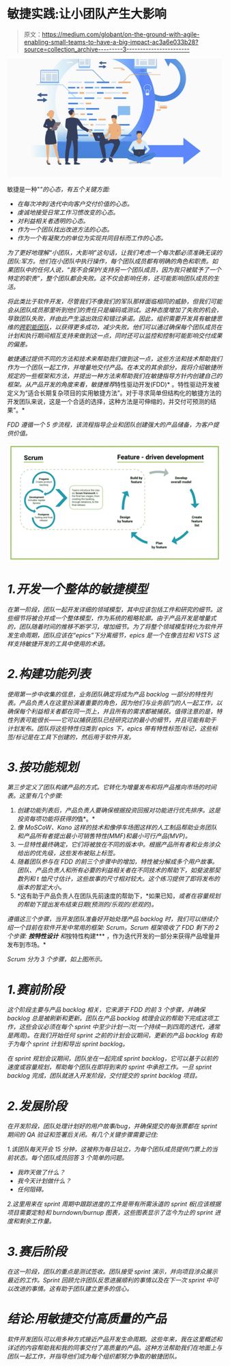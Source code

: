 # 敏捷实践:让小团队产生大影响

> 原文：<https://medium.com/globant/on-the-ground-with-agile-enabling-small-teams-to-have-a-big-impact-ac3a6e033b28?source=collection_archive---------3----------------------->

![](img/91dc22cb397a78a30cc94cc12119f845.png)

敏捷是一种"*"的心态，有五个关键方面:*

*   *在每次冲刺/迭代中向客户交付价值的心态。*
*   *虔诚地接受日常工作习惯改变的心态。*
*   *对利益相关者透明的心态。*
*   *作为一个团队找出改进方法的心态。*
*   *作为一个有凝聚力的单位为实现共同目标而工作的心态。*

*为了更好地理解“*小团队，大影响*”这句话，让我们考虑一个每次都必须准确无误的团队:军方。他们在小团队中执行操作，每个团队成员都有明确的角色和职责。如果团队中的任何人说，“我不会保护/支持另一个团队成员，因为我只被赋予了一个特定的职责”，整个团队都会失败。这不仅会影响任务，还可能影响团队成员的生活。*

*将此类比于软件开发，尽管我们不像我们的军队那样面临相同的威胁，但我们可能会从团队成员那里听到他们的责任只是编码或测试。这种态度增加了失败的机会，导致团队失败，并由此产生溢出效应和错过承诺。因此，组织需要开发具有敏捷思维的[跨职能团队](https://www.globant.com/our-services/agile-pods)，以获得更多成功，减少失败。他们可以通过确保每个团队成员在计划和执行期间相互支持来做到这一点，同时还可以监控和控制可能影响交付成果的偏差。*

*敏捷通过提供不同的方法和技术来帮助我们做到这一点，这些方法和技术帮助我们作为一个团队一起工作，并增量地交付产品。在本文的其余部分，我将介绍敏捷所规定的一些框架和方法，并提出一种方法来帮助我们在敏捷指导方针内创建自己的框架。从产品开发的角度来看，敏捷推荐*特性驱动开发(FDD)* 。特性驱动开发被定义为“适合长期复杂项目的实用敏捷方法”。对于寻求简单但结构化的敏捷方法的开发团队来说，这是一个合适的选择，这种方法是可伸缩的，并交付可预测的结果”。*

*FDD 遵循一个 5 步流程，该流程指导企业和团队创建强大的产品储备，为客户提供价值。*

*![](img/6affce8e0a20b4e4510cf3d311286ad1.png)*

# *1.开发一个整体的敏捷模型*

*在第一阶段，团队一起开发详细的领域模型，其中应该包括工件和研究的细节。这些细节将被合并成一个整体模型，作为系统的粗略轮廓。由于产品开发是增量式的，团队随着时间的推移不断学习，增加细节。为了将整个领域模型转化为软件开发生命周期，团队应该在“epics”下分离细节，epics 是一个在像吉拉和 VSTS 这样支持敏捷开发的工具中使用的术语。*

# *2.构建功能列表*

*使用第一步中收集的信息，业务团队确定将成为产品 backlog 一部分的特性列表。产品负责人在这里扮演着重要的角色，因为他们与业务部门的人一起工作，以确保每个利益相关者都在同一页上，并且所有的需求都被捕获。值得注意的是，特性列表可能很长——它可以捕获团队已经研究过的最小的细节，并且可能有助于计划发布。团队将这些特性归类到 epics 下，epics 带有特性标签/标记，这些标签/标记是在工具下创建的，然后用于软件开发。*

# *3.按功能规划*

*第三步定义了团队构建产品的方式。它转化为增量发布和将产品推向市场的时间表。这里有几个步骤:*

1.  *创建功能列表后，产品负责人要确保根据投资回报对功能进行优先排序。这是投资每项功能将获得的*值*。*
2.  *像 MoSCoW、Kano 这样的技术和像停车场图这样的人工制品帮助业务团队和产品所有者提出最小可销售特性(MMF)和最小可行产品(MVP)。*
3.  *一旦特性最终确定，它们将被放在不同的版本中。根据产品所有者和业务涉众给出的优先级，这些发布被贴上标签。*
4.  *随着团队参与在 FDD 的前三个步骤中的增加，特性被分解成多个用户故事。团队、产品负责人和所有必要的利益相关者在不同技术的帮助下，如斐波那契数列和 t 恤尺寸估计，这些故事的尺寸相对较大。这个练习提供了即将发布的版本的暂定大小。*
5.  *这有助于产品负责人在团队先前速度的帮助下，*如果已知，*或者在容量规划的帮助下提出发布结束日期(预测的/乐观的/悲观的)。*

*遵循这三个步骤，当开发团队准备好开始处理产品 backlog 时，我们可以继续介绍一个目前在软件开发中常用的框架: *Scrum。*Scrum 框架吸收了 FDD 剩下的 2 个步骤: ***按特性设计*** 和***按特性构建*** ，作为迭代开发的一部分来获得产品增量并发布到市场。*

*Scrum 分为 3 个步骤，如上图所示。*

# *1.赛前阶段*

*这个阶段主要与产品 backlog 相关，它来源于 FDD 的前 3 个步骤，并确保 backlog 总是被刷新和更新。团队在产品 backlog 梳理会议的帮助下完成这项工作，这些会议必须在每个 sprint 中至少计划一次(一个持续一到四周的迭代，通常是两周)。在我们开始任何 sprint 之前的计划会议期间，更新的产品 backlog 有助于为每个 sprint 计划和导出 sprint backlog。*

*在 sprint 规划会议期间，团队坐在一起完成 sprint backlog，它可以基于以前的速度或容量规划，帮助每个团队在即将到来的 sprint 中承担工作。一旦 sprint backlog 完成，团队就进入开发阶段，交付提交的 sprint backlog 项目。*

# *2.发展阶段*

*在开发阶段，团队处理计划好的用户故事/bug，并确保提交的每张票都在 sprint 期间的 QA 验证和签署后关闭。有几个关键步骤需要记住:*

*1.该团队每天开会 15 分钟，这被称为每日站立，为每个团队成员提供门票上的当前状态。每个团队成员回答 3 个简单的问题。*

*   *我昨天做了什么？*
*   *我今天计划做什么？*
*   *任何阻碍。*

*2.这里用来在 sprint 周期中跟踪进度的工件是带有所需泳道的 sprint 板(应该根据项目需要定制)和 burndown/burnup 图表，这些图表显示了迄今为止的 sprint 进度和剩余工作量。*

# *3.赛后阶段*

*在这一阶段，团队的重点是测试签收。团队接受 sprint 演示，并向项目涉众展示最近的工作。Sprint 回顾允许团队反思进展顺利的事情以及在下一次 sprint 中可以改进的事情。这有助于团队建立更多的信心。*

# *结论:用敏捷交付高质量的产品*

*软件开发团队可以用多种方式接近产品开发生命周期。这些年来，我在这里概述和详述的内容帮助我和我的同事交付了高质量的产品。这种方法帮助我们在地面上与团队一起工作，并指导他们成为每个组织都努力争取的敏捷团队。*